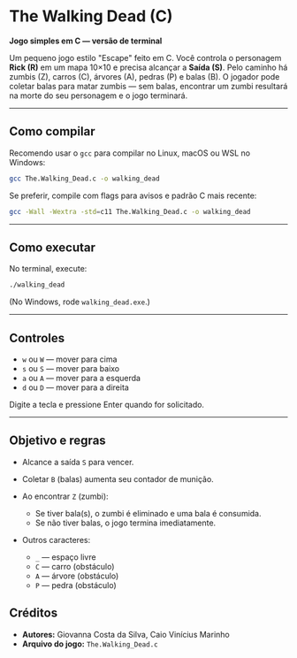 # The Walking Dead (C)

**Jogo simples em C — versão de terminal**

Um pequeno jogo estilo "Escape" feito em C. Você controla o personagem **Rick (R)** em um mapa 10×10 e precisa alcançar a **Saída (S)**. Pelo caminho há zumbis (Z), carros (C), árvores (A), pedras (P) e balas (B). O jogador pode coletar balas para matar zumbis — sem balas, encontrar um zumbi resultará na morte do seu personagem e o jogo terminará.

---

## Como compilar

Recomendo usar o `gcc` para compilar no Linux, macOS ou WSL no Windows:

```bash
gcc The.Walking_Dead.c -o walking_dead
```

Se preferir, compile com flags para avisos e padrão C mais recente:

```bash
gcc -Wall -Wextra -std=c11 The.Walking_Dead.c -o walking_dead
```

---

## Como executar

No terminal, execute:

```bash
./walking_dead
```

(No Windows, rode `walking_dead.exe`.)

---

## Controles

* `w` ou `W` — mover para cima
* `s` ou `S` — mover para baixo
* `a` ou `A` — mover para a esquerda
* `d` ou `D` — mover para a direita

Digite a tecla e pressione Enter quando for solicitado.

---

## Objetivo e regras

* Alcance a saída `S` para vencer.
* Coletar `B` (balas) aumenta seu contador de munição.
* Ao encontrar `Z` (zumbi):

  * Se tiver bala(s), o zumbi é eliminado e uma bala é consumida.
  * Se não tiver balas, o jogo termina imediatamente.
* Outros caracteres:

  * `_` — espaço livre
  * `C` — carro (obstáculo)
  * `A` — árvore (obstáculo)
  * `P` — pedra (obstáculo)


## Créditos

* **Autores:** Giovanna Costa da Silva, Caio Vinícius Marinho
* **Arquivo do jogo:** `The.Walking_Dead.c`


